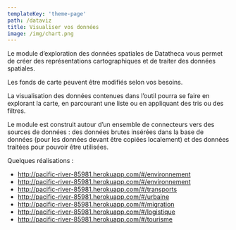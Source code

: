 ```yaml
---
templateKey: 'theme-page'
path: /dataviz
title: Visualiser vos données
image: /img/chart.png
---
```


Le module d’exploration des données spatiales de Datatheca vous permet de créer des représentations cartographiques et de traiter des données spatiales.

Les fonds de carte peuvent être modifiés selon vos besoins.

La visualisation des données contenues dans l’outil pourra se faire en explorant la carte, en parcourant une liste ou en appliquant des tris ou des filtres.

Le module est construit autour d’un ensemble de connecteurs vers des sources de données : des données brutes insérées dans la base de données (pour les données devant être copiées localement) et des données traitées pour pouvoir être utilisées.

Quelques réalisations :

- http://pacific-river-85981.herokuapp.com/#/environnement 
- http://pacific-river-85981.herokuapp.com/#/environnement
- http://pacific-river-85981.herokuapp.com/#/transports
- http://pacific-river-85981.herokuapp.com/#/urbaine 
- http://pacific-river-85981.herokuapp.com/#/migration 
- http://pacific-river-85981.herokuapp.com/#/logistique 
- http://pacific-river-85981.herokuapp.com/#/tourisme 